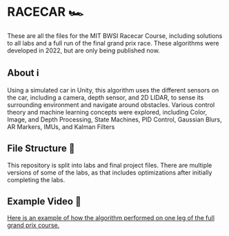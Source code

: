 # RACECAR 🏎
These are all the files for the MIT BWSI Racecar Course, including solutions to all labs and a full run of the final grand prix race. These algorithms were developed in 2022, but are only being published now.

## About ℹ️
Using a simulated car in Unity, this algorithm uses the different sensors on the car, including a camera, depth sensor, and 2D LIDAR, to sense its surrounding environment and navigate around obstacles. Various control theory and machine learning concepts were explored, including Color, Image, and Depth Processing, State Machines, PID Control, Gaussian Blurs, AR Markers, IMUs, and Kalman Filters

## File Structure 📁
This repository is split into labs and final project files. There are multiple versions of some of the labs, as that includes optimizations after initially completing the labs.

## Example Video 📸
[Here is an example of how the algorithm performed on one leg of the full grand prix course.](https://drive.google.com/file/d/1PG2PBISZ9NDC7A52-EH9OL_fgD85telG/view?usp=sharing)
